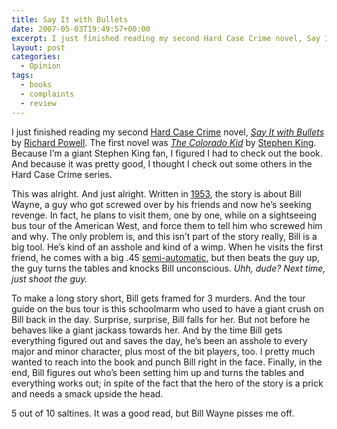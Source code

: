 ```yaml
---
title: Say It with Bullets
date: 2007-05-03T19:49:57+00:00
excerpt: I just finished reading my second Hard Case Crime novel, Say It with Bullets by Richard Powell. The first novel was The
layout: post
categories:
  - Opinion
tags:
  - books
  - complaints
  - review
---
```

I just finished reading my second [Hard Case Crime](http://www.hardcasecrime.com/) novel, _[Say It with Bullets](http://www.amazon.ca/gp/search/ref=pd_lpo_ix_dp_go_us_ca_en?keywords=say%20it%20with%20bullets&tag=lpo%5Fixdpgouscaen-20&index=blended)_ by [Richard Powell](http://en.wikipedia.org/wiki/Richard_P._Powell). The first novel was _[The Colorado Kid](http://www.hardcasecrime.com/books_bios.cgi?title=The%20Colorado%20Kid)_ by [Stephen King](http://www.stephenking.com/). Because I&#8217;m a giant Stephen King fan, I figured I had to check out the book. And because it was pretty good, I thought I check out some others in the Hard Case Crime series.

This was alright. And just alright. Written in [1953](http://en.wikipedia.org/wiki/1953), the story is about Bill Wayne, a guy who got screwed over by his friends and now he&#8217;s seeking revenge. In fact, he plans to visit them, one by one, while on a sightseeing bus tour of the American West, and force them to tell him who screwed him and why. The only problem is, and this isn&#8217;t part of the story really, Bill is a big tool. He&#8217;s kind of an asshole and kind of a wimp. When he visits the first friend, he comes with a big .45 [semi-automatic](http://en.wikipedia.org/wiki/Semi-automatic_pistol), but then beats the guy up, the guy turns the tables and knocks Bill unconscious. _Uhh, dude? Next time, just shoot the guy._

To make a long story short, Bill gets framed for 3 murders. And the tour guide on the bus tour is this schoolmarm who used to have a giant crush on Bill back in the day. Surprise, surprise, Bill falls for her. But not before he behaves like a giant jackass towards her. And by the time Bill gets everything figured out and saves the day, he&#8217;s been an asshole to every major and minor character, plus most of the bit players, too. I pretty much wanted to reach into the book and punch Bill right in the face. Finally, in the end, Bill figures out who&#8217;s been setting him up and turns the tables and everything works out; in spite of the fact that the hero of the story is a prick and needs a smack upside the head.

5 out of 10 saltines. It was a good read, but Bill Wayne pisses me off.